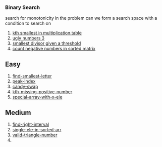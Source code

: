 ### Binary Search

search for monotonicity in the problem 
can we form a search space with a condition to search on



1. [kth smallest in multiplication table](https://leetcode.com/problems/kth-smallest-number-in-multiplication-table/)
2. [ugly numbers 3](https://leetcode.com/problems/ugly-number-iii/)
3. [smallest divisor given a threshold](https://leetcode.com/problems/find-the-smallest-divisor-given-a-threshold/)
4. [count negative numbers in sorted matrix](https://leetcode.com/problems/count-negative-numbers-in-a-sorted-matrix/)
## Easy 
1. [find-smallest-letter](https://leetcode.com/problems/find-smallest-letter-greater-than-target/)
2. [peak-index](https://leetcode.com/problems/peak-index-in-a-mountain-array/)
3. [candy-swap](https://leetcode.com/problems/fair-candy-swap/)
4. [kth-missing-positive-number](https://leetcode.com/problems/kth-missing-positive-number/)
5. [special-array-with-x-ele](https://leetcode.com/problems/special-array-with-x-elements-greater-than-or-equal-x/)

## Medium
1. [find-right-interval](https://leetcode.com/problems/find-right-interval/)
2. [single-ele-in-sorted-arr](https://leetcode.com/problems/single-element-in-a-sorted-array/)
3. [valid-triangle-number](https://leetcode.com/problems/valid-triangle-number/)
4. 